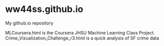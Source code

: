 ww44ss.github.io
================
My github.io repository

MLCoursera.html is the Coursera JHSU Machine Learning Class Project.
Crime\_Vizualization\_Challenge\_r3.html is a quick analysis of SF crime data

